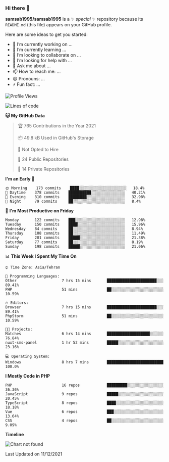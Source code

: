 ### Hi there 👋

**samsab1995/samsab1995** is a ✨ _special_ ✨ repository because its `README.md` (this file) appears on your GitHub profile.

Here are some ideas to get you started:

- 🔭 I’m currently working on ...
- 🌱 I’m currently learning ...
- 👯 I’m looking to collaborate on ...
- 🤔 I’m looking for help with ...
- 💬 Ask me about ...
- 📫 How to reach me: ...
- 😄 Pronouns: ...
- ⚡ Fun fact: ...

<!--START_SECTION:waka-->
![Profile Views](http://img.shields.io/badge/Profile%20Views-0-blue)

![Lines of code](https://img.shields.io/badge/From%20Hello%20World%20I%27ve%20Written-849%20Thousand%20lines%20of%20code-blue)

**🐱 My GitHub Data** 

> 🏆 765 Contributions in the Year 2021
 > 
> 📦 49.8 kB Used in GitHub's Storage 
 > 
> 🚫 Not Opted to Hire
 > 
> 📜 24 Public Repositories 
 > 
> 🔑 14 Private Repositories  
 > 
**I'm an Early 🐤** 

```text
🌞 Morning    173 commits    ████░░░░░░░░░░░░░░░░░░░░░   18.4% 
🌆 Daytime    378 commits    ██████████░░░░░░░░░░░░░░░   40.21% 
🌃 Evening    310 commits    ████████░░░░░░░░░░░░░░░░░   32.98% 
🌙 Night      79 commits     ██░░░░░░░░░░░░░░░░░░░░░░░   8.4%

```
📅 **I'm Most Productive on Friday** 

```text
Monday       122 commits    ███░░░░░░░░░░░░░░░░░░░░░░   12.98% 
Tuesday      150 commits    ████░░░░░░░░░░░░░░░░░░░░░   15.96% 
Wednesday    84 commits     ██░░░░░░░░░░░░░░░░░░░░░░░   8.94% 
Thursday     108 commits    ██░░░░░░░░░░░░░░░░░░░░░░░   11.49% 
Friday       201 commits    █████░░░░░░░░░░░░░░░░░░░░   21.38% 
Saturday     77 commits     ██░░░░░░░░░░░░░░░░░░░░░░░   8.19% 
Sunday       198 commits    █████░░░░░░░░░░░░░░░░░░░░   21.06%

```


📊 **This Week I Spent My Time On** 

```text
⌚︎ Time Zone: Asia/Tehran

💬 Programming Languages: 
Other                    7 hrs 15 mins       ██████████████████████░░░   89.41% 
PHP                      51 mins             ██░░░░░░░░░░░░░░░░░░░░░░░   10.59%

🔥 Editors: 
Browser                  7 hrs 15 mins       ██████████████████████░░░   89.41% 
PhpStorm                 51 mins             ██░░░░░░░░░░░░░░░░░░░░░░░   10.59%

🐱‍💻 Projects: 
Matches                  6 hrs 14 mins       ███████████████████░░░░░░   76.84% 
nuxt-sms-panel           1 hr 52 mins        █████░░░░░░░░░░░░░░░░░░░░   23.16%

💻 Operating System: 
Windows                  8 hrs 7 mins        █████████████████████████   100.0%

```

**I Mostly Code in PHP** 

```text
PHP                      16 repos            █████████░░░░░░░░░░░░░░░░   36.36% 
JavaScript               9 repos             █████░░░░░░░░░░░░░░░░░░░░   20.45% 
TypeScript               8 repos             ████░░░░░░░░░░░░░░░░░░░░░   18.18% 
Vue                      6 repos             ███░░░░░░░░░░░░░░░░░░░░░░   13.64% 
CSS                      4 repos             ██░░░░░░░░░░░░░░░░░░░░░░░   9.09%

```


**Timeline**

![Chart not found](https://raw.githubusercontent.com/samsab1995/samsab1995/main/charts/bar_graph.png) 


 Last Updated on 11/12/2021
<!--END_SECTION:waka-->
